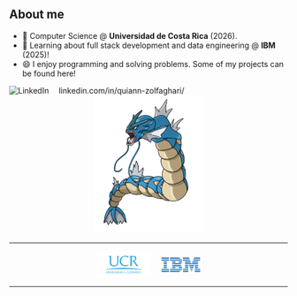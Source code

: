 ## About me

- 🔭 Computer Science @ **Universidad de Costa Rica** (2026).
- 🌱 Learning about full stack development and data engineering @ **IBM** (2025)!
- 😄 I enjoy programming and solving problems. Some of my projects can be found here!

<div style="display: flex; flex-direction: row; align-items: center; gap: 18px;">
  <img src="https://img.shields.io/badge/LinkedIn-0077B5?style=for-the-badge&logo=linkedin&logoColor=white" alt="LinkedIn">
  <p style="margin: 0;">linkedin.com/in/quiann-zolfaghari/</p>
</div>

<div align="center">
  <img src="imgs/pokemon.png" alt="N/A" width="200" height="250">
</div>

___

<div style="display: flex; justify-content: center; align-items: center; gap: 16px;">
  <img src="imgs/logo-ucr.png" alt="Universidad de Costa Rica" width="100" height="50">
  <img src="imgs/logo-ibm.png" alt="IBM education" width="75" height="30">
</div>

___